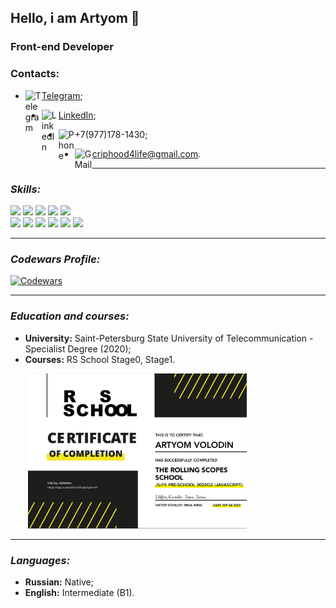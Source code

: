 ## Hello, i am Artyom 👋
### Front-end Developer


### Contacts:

* [<img align="left" alt="Telegram" width="26px" src="https://cdn.icon-icons.com/icons2/2108/PNG/512/telegram_icon_130816.png"/>Telegram](https://t.me/criphood);
- [<img align="left" alt="LinkedIn" width="27px" src="https://cdn.icon-icons.com/icons2/99/PNG/512/linkedin_socialnetwork_17441.png"/>LinkedIn](https://www.linkedin.com/in/criphood2304/);
* [<img align="left" alt="Phone" width="26px" src="https://cdn.icon-icons.com/icons2/1753/PNG/512/iconfinder-social-media-applications-23whatsapp-4102606_113811.png"/>]()+7(977)178-1430;
- [<img align="left" alt="GMail" width="28px" src="https://cdn.icon-icons.com/icons2/1381/PNG/512/gmail_93551.png"/>]()criphood4life@gmail.com.


___
### ***Skills:***

[<img src="https://img.shields.io/badge/HTML5-000?style=for-the-badge&logo=html5&logoColor=">]()
[<img src="https://img.shields.io/badge/CSS3-000?style=for-the-badge&logo=css3&logoColor=1572B6">]()
[<img src="https://img.shields.io/badge/VSC-000?style=for-the-badge&logo=Visual Studio Code&logoColor=007ACC"/>]()
[<img src="https://img.shields.io/badge/JavaScript-000?style=for-the-badge&logo=JavaScript&logoColor=F7DF1E"/>]()
[<img src="https://img.shields.io/badge/TypeScript-000?style=for-the-badge&logo=TypeScript&logoColor=3178C6"/><br>]()
[<img src="https://img.shields.io/badge/React-000?style=for-the-badge&logo=React&logoColor=61DAFB"/>]()
[<img src="https://img.shields.io/badge/NodeJS-000?style=for-the-badge&logo=Node.js&logoColor=339933"/>]()
[<img src="https://img.shields.io/badge/npm-000?style=for-the-badge&logo=npm&logoColor=CB3837"/>]()
[<img src="https://img.shields.io/badge/git-000?style=for-the-badge&logo=git&logoColor=F05032"/>]()
[<img src="https://img.shields.io/badge/Webpack-000?style=for-the-badge&logo=Webpack&logoColor=8DD6F9"/>]()
[<img src="https://img.shields.io/badge/gulp-000?style=for-the-badge&logo=gulp&logoColor=CF4647"/>]()

___
### ***Codewars Profile:***
[<img alt="Codewars" src="https://www.codewars.com/users/criphood/badges/large"/>](https://www.codewars.com/users/criphood)

___
### ***Education and courses:***
* **University:** Saint-Petersburg State University of Telecommunication - Specialist Degree (2020);
* **Courses:** RS School Stage0, Stage1.

&emsp;&emsp;<img alt="certificate" width="350px" src="./certificate.jpg">

___
### ***Languages:***
* **Russian:** Native;
* **English:** Intermediate (B1).





